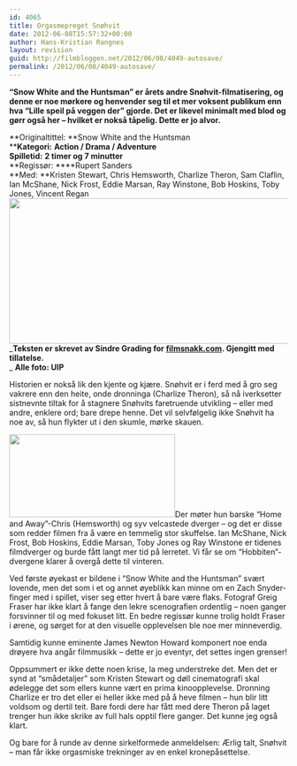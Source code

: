 ```yaml
---
id: 4065
title: Orgasmepreget Snøhvit
date: 2012-06-08T15:57:32+00:00
author: Hans-Kristian Rangnes
layout: revision
guid: http://filmbloggen.net/2012/06/08/4049-autosave/
permalink: /2012/06/08/4049-autosave/
---
```

**“Snow White and the Huntsman” er årets andre Snøhvit-filmatisering, og denne er noe mørkere og henvender seg til et mer voksent publikum enn hva “Lille speil på veggen der” gjorde. Det er likevel minimalt med blod og gørr også her – hvilket er nokså tåpelig. Dette er jo alvor.<!--more-->**

**Originaltittel: **Snow White and the Huntsman  
****Kategori:** **Action / Drama / Adventure**  
**Spilletid:** **2 timer og 7 minutter**  
**Regissør: ****Rupert Sanders  
**Med: **Kristen Stewart, Chris Hemsworth, Charlize Theron, Sam Claflin, Ian McShane, Nick Frost, Eddie Marsan, Ray Winstone, Bob Hoskins, Toby Jones, Vincent Regan  
<a href="http://filmbloggen.net/2012/06/08/orgasmepreget-snohvit/snow-white/" rel="attachment wp-att-4050"><img class="alignnone size-large wp-image-4050" src="http://filmbloggen.net/wp-content/uploads//2012/06/snow-white-620x263.jpg" alt="" width="620" height="263" /></a>  
_**Teksten er skrevet av Sindre Grading for <a href="http://filmsnakk.com" target="_blank">filmsnakk.com</a>. Gjengitt med tillatelse.**  
_ **Alle foto: UIP**

Historien er nokså lik den kjente og kjære. Snøhvit er i ferd med å gro seg vakrere enn den heite, onde dronninga (Charlize Theron), så nå iverksetter sistnevnte tiltak for å stagnere Snøhvits faretruende utvikling – eller med andre, enklere ord; bare drepe henne. Det vil selvfølgelig ikke Snøhvit ha noe av, så hun flykter ut i den skumle, mørke skauen.

<div>
  <p>
    <a href="http://myoscaropinion.files.wordpress.com/2012/06/11.jpg"><img class="alignright" src="http://myoscaropinion.files.wordpress.com/2012/06/11.jpg?w=300&h=150" alt="" width="300" height="150" /></a>Der møter hun barske “Home and Away”-Chris (Hemsworth) og syv velcastede dverger – og det er disse som redder filmen fra å være en temmelig stor skuffelse. Ian McShane, Nick Frost, Bob Hoskins, Eddie Marsan, Toby Jones og Ray Winstone er tidenes filmdverger og burde fått langt mer tid på lerretet. Vi får se om “Hobbiten”-dvergene klarer å overgå dette til vinteren.
  </p>
  
  <p>
    Ved første øyekast er bildene i “Snow White and the Huntsman” svært lovende, men det som i et og annet øyeblikk kan minne om en Zach Snyder-finger med i spillet, viser seg etter hvert å bare være flaks. Fotograf Greig Fraser har ikke klart å fange den lekre scenografien ordentlig – noen ganger forsvinner til og med fokuset litt. En bedre regissør kunne trolig holdt Fraser i ørene, og sørget for at den visuelle opplevelsen ble noe mer minneverdig.
  </p>
</div>

Samtidig kunne eminente James Newton Howard komponert noe enda drøyere hva angår filmmusikk – dette er jo eventyr, det settes ingen grenser!

Oppsummert er ikke dette noen krise, la meg understreke det. Men det er synd at “smådetaljer” som Kristen Stewart og døll cinematografi skal ødelegge det som ellers kunne vært en prima kinoopplevelse. Dronning Charlize er tro det eller ei heller ikke med på å heve filmen – hun blir litt voldsom og dertil teit. Bare fordi dere har fått med dere Theron på laget trenger hun ikke skrike av full hals opptil flere ganger. Det kunne jeg også klart.

Og bare for å runde av denne sirkelformede anmeldelsen: Ærlig talt, Snøhvit – man får ikke orgasmiske trekninger av en enkel kronepåsettelse.